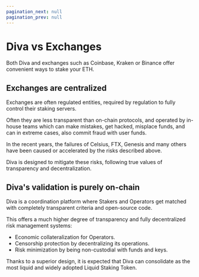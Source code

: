 ```yaml
---
pagination_next: null
pagination_prev: null
---
```

# Diva vs Exchanges

Both Diva and exchanges such as Coinbase, Kraken or Binance offer convenient ways to stake your ETH.

## Exchanges are centralized

Exchanges are often regulated entities, required by regulation to fully control their staking servers.

Often they are less transparent than on-chain protocols, and operated by in-house teams which can make mistakes, get hacked, misplace funds, and can in extreme cases, also commit fraud with user funds.

In the recent years, the failures of Celsius, FTX, Genesis and many others have been caused or accelerated by the risks described above.

Diva is designed to mitigate these risks, following true values of transparency and decentralization.

## Diva's validation is purely on-chain

Diva is a coordination platform where Stakers and Operators get matched with completely transparent criteria and open-source code.

This offers a much higher degree of transparency and fully decentralized risk management systems:

- Economic collateralization for Operators.
- Censorship protection by decentralizing its operations.
- Risk minimization by being non-custodial with funds and keys.

Thanks to a superior design, it is expected that Diva can consolidate as the most liquid and widely adopted Liquid Staking Token.
